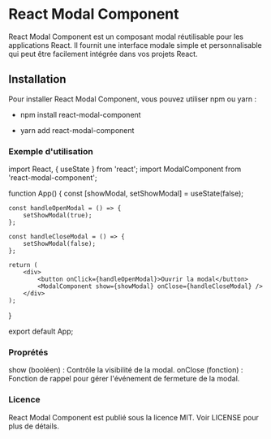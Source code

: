 # React Modal Component

React Modal Component est un composant modal réutilisable pour les applications React. Il fournit une interface modale simple et personnalisable qui peut être facilement intégrée dans vos projets React.

## Installation

Pour installer React Modal Component, vous pouvez utiliser npm ou yarn :

- npm install react-modal-component

- yarn add react-modal-component

### Exemple d'utilisation

import React, { useState } from 'react';
import ModalComponent from 'react-modal-component';

function App() {
    const [showModal, setShowModal] = useState(false);

    const handleOpenModal = () => {
        setShowModal(true);
    };

    const handleCloseModal = () => {
        setShowModal(false);
    };

    return (
        <div>
            <button onClick={handleOpenModal}>Ouvrir la modal</button>
            <ModalComponent show={showModal} onClose={handleCloseModal} />
        </div>
    );
}

export default App;

### Proprétés
show (booléen) : Contrôle la visibilité de la modal.
onClose (fonction) : Fonction de rappel pour gérer l'événement de fermeture de la modal.

### Licence
React Modal Component est publié sous la licence MIT. Voir LICENSE pour plus de détails.



